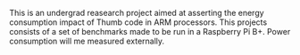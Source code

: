 This is an undergrad reasearch project aimed at asserting the energy consumption impact of Thumb code in ARM processors.
This projects consists of a set of benchmarks made to be run in a Raspberry Pi B+. Power consumption will me measured externally.
